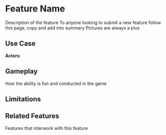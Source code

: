 # Feature Name 
Description of the feature
To anyone looking to submit a new feature follow this page, copy and add into summary
Pictures are always a plus

## Use Case
**Actors**: 

## Gameplay
How the ability is fun and conducted in the game

## Limitations

## Related Features
Features that interwork with this feature
